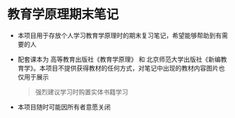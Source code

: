 # 教育学原理期末笔记

- 本项目用于存放个人学习教育学原理时的期末复习笔记，希望能够帮助到有需要的人

- 配套课本为 高等教育出版社《教育学原理》 和 北京师范大学出版社《新编教育学》。本项目不提供获得教材的任何方式，对笔记中出现的教材内容图片也仅用于展示

    > 强烈建议学习时购置实体书籍学习

- 本项目随时可能因所有者意愿关闭

